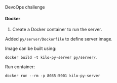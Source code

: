 DevoOps challenge

#### Docker
1. Create a Docker container to run the server.

Added `py/server/Dockerfile` to define server image.

Image can be built using:
```shell
docker build -t kilo-py-server py/server/.
```
Run container:
```shell
docker run --rm -p 8085:5001 kilo-py-server
```
